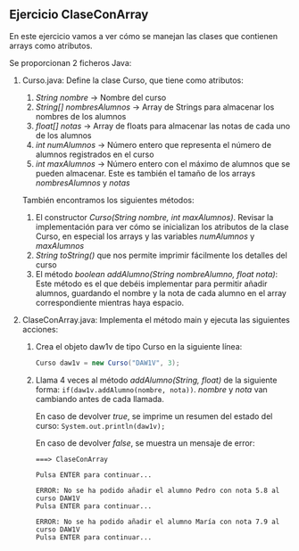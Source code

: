 ## Ejercicio ClaseConArray

En este ejercicio vamos a ver cómo se manejan las clases que contienen arrays como atributos.

Se proporcionan 2 ficheros Java:

1. Curso.java: Define la clase Curso, que tiene como atributos:
  
   1. *String nombre* -> Nombre del curso
   2. *String[] nombresAlumnos* -> Array de Strings para almacenar los nombres de los alumnos
   3. *float[] notas* -> Array de floats para almacenar las notas de cada uno de los alumnos
   4. *int numAlumnos* -> Número entero que representa el número de alumnos registrados en el curso
   5. *int maxAlumnos* -> Número entero con el máximo de alumnos que se pueden almacenar. Este es también el tamaño de los arrays *nombresAlumnos* y *notas*

    También encontramos los siguientes métodos:
    1. El constructor *Curso(String nombre, int maxAlumnos)*. Revisar la implementación para ver cómo se inicializan los atributos de la clase Curso, en especial los arrays y las variables *numAlumnos* y *maxAlumnos*
    2. *String toString()* que nos permite imprimir fácilmente los detalles del curso
    3. El método *boolean addAlumno(String nombreAlumno, float nota)*: Este método es el que debéis implementar para permitir añadir alumnos, guardando el nombre y la nota de cada alumno en el array correspondiente mientras haya espacio.

2. ClaseConArray.java: Implementa el método main y ejecuta las siguientes acciones:
   1. Crea el objeto daw1v de tipo Curso en la siguiente línea:
      ```java
      Curso daw1v = new Curso("DAW1V", 3);
      ```
   2. Llama 4 veces al método *addAlumno(String, float)* de la siguiente forma: `if(daw1v.addAlumno(nombre, nota))`. *nombre* y *nota* van cambiando antes de cada llamada.
      
      En caso de devolver *true*, se imprime un resumen del estado del curso: `System.out.println(daw1v);`
      
      En caso de devolver *false*, se muestra un mensaje de error:
      ```
      ===> ClaseConArray

      Pulsa ENTER para continuar...

      ERROR: No se ha podido añadir el alumno Pedro con nota 5.8 al curso DAW1V
      Pulsa ENTER para continuar...

      ERROR: No se ha podido añadir el alumno María con nota 7.9 al curso DAW1V
      Pulsa ENTER para continuar...
        ```



